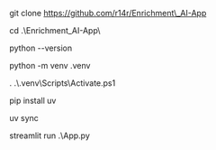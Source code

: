 git clone https://github.com/r14r/Enrichment\_AI-App

cd .\\Enrichment\_AI-App\\

python --version



python -m venv .venv

. .\\.venv\\Scripts\\Activate.ps1



pip install uv

uv sync



streamlit run .\\App.py

